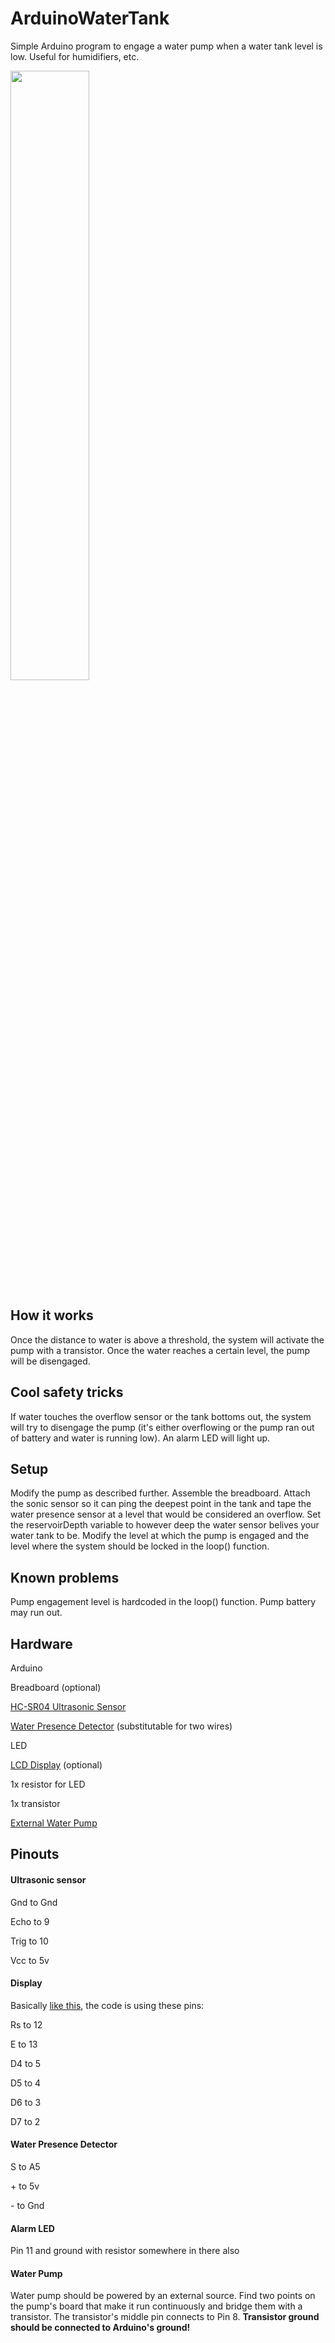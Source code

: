 # ArduinoWaterTank
Simple Arduino program to engage a water pump when a water tank level is low. Useful for humidifiers, etc.

<img src="https://imgur.com/OlCpUJt.jpg" width="50%">


## How it works
Once the distance to water is above a threshold, the system will activate the pump with a transistor. Once the water reaches a certain level, the pump will be disengaged.

## Cool safety tricks
If water touches the overflow sensor or the tank bottoms out, the system will try to disengage the pump (it's either overflowing or the pump ran out of battery and water is running low). An alarm LED will light up.

## Setup
Modify the pump as described further. Assemble the breadboard. Attach the sonic sensor so it can ping the deepest point in the tank and tape the water presence sensor at a level that would be considered an overflow. Set the reservoirDepth variable to however deep the water sensor belives your water tank to be. Modify the level at which the pump is engaged and the level where the system should be locked in the loop() function. 

## Known problems
Pump engagement level is hardcoded in the loop() function. Pump battery may run out.

## Hardware
Arduino

Breadboard (optional)

[HC-SR04 Ultrasonic Sensor](https://www.amazon.com/Organizer-Ultrasonic-Distance-MEGA2560-ElecRight/dp/B07RGB4W8V)

[Water Presence Detector](https://www.amazon.com/Sensor-Module-Detection-Surface-Arduino%EF%BC%8810pcs%EF%BC%89/dp/B07THDH7Y4/) (substitutable for two wires)

LED

[LCD Display](https://www.amazon.com/gp/product/B019D9TYMI/) (optional)

1x resistor for LED

1x transistor

[External Water Pump](https://www.amazon.com/gp/product/B07HFPC7HB)

## Pinouts

#### Ultrasonic sensor

Gnd to Gnd

Echo to 9

Trig to 10

Vcc to 5v

#### Display

Basically [like this](https://howtomechatronics.com/tutorials/arduino/lcd-tutorial/), the code is using these pins:

Rs to 12

E to 13

D4 to 5

D5 to 4

D6 to 3

D7 to 2

#### Water Presence Detector

S to A5

\+ to 5v

\- to Gnd

#### Alarm LED

Pin 11 and ground with resistor somewhere in there also

#### Water Pump

Water pump should be powered by an external source. Find two points on the pump's board that make it run continuously and bridge them with a transistor. The transistor's middle pin connects to Pin 8. **Transistor ground should be connected to Arduino's ground!**
